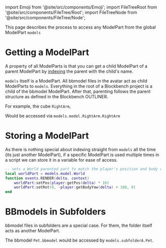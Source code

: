 import Emoji from '@site/src/components/Emoji';
import FileTreeRoot from '@site/src/components/FileTree/Root';
import FileTreeNode from '@site/src/components/FileTree/Node';

This page describes the process to access any ModelPart from the global ModelPart `models`

# Getting a ModelPart

A property of all ModelParts is that you can get a child ModelPart of a parent ModelPart by [indexing](../tutorials/Tables#generic-indexing) the parent with the child's name.

`models` itself is a ModelPart. All bbmodel files in the avatar act as child ModelParts to `models`. Everything in the root of a Blockbench project is a child of the bbmodel ModelPart. After that, parenting follows the parent structure as defined in the Blockbench OUTLINER.

For example, the cube <Emoji icon="blockbench/cube"/> `RightArm`,

<FileTreeRoot>
  <FileTreeNode label="model.bbmodel" icon="file/bbmodel">
    <FileTreeNode label="Head" icon="blockbench/group">
      <FileTreeNode label="Head" icon="blockbench/cube"/>
      <FileTreeNode label="Head Layer" icon="blockbench/cube"/>
    </FileTreeNode>
    <FileTreeNode label="RightArm" icon="blockbench/group">
      <FileTreeNode label="RightArm" icon="blockbench/cube"/>
      <FileTreeNode label="RightArm Layer" icon="blockbench/cube"/>
    </FileTreeNode>
  </FileTreeNode>
</FileTreeRoot>

Would be accessed via `models.model.RightArm.RightArm`

# Storing a ModelPart

As there is nothing special about indexing straight from `models` all the time (its just another ModelPart), if a specific ModelPart is used multiple times in a script we can store it in a variable for ease of access.

```lua
-- sets a World parented part to match the player's position and body rotation
local worldPart = models.model.World
function events.RENDER(delta, context)
    worldPart:setPos(player:getPos(delta) * 16)
    worldPart:setRot(0, -player:getBodyYaw(delta) + 180, 0)
end
```

# BBmodels in Subfolders

bbmodel files in subfolders are a special case. For them, the folder itself acts as another ModelPart.

<FileTreeRoot>
  <FileTreeNode label="subfolderA" icon="file/folder">
    <FileTreeNode label="Pet.bbmodel" icon="file/bbmodel"/>
    <FileTreeNode label="bow.bbmodel" icon="file/bbmodel"/>
  </FileTreeNode>
  <FileTreeNode label="subfolderB" icon="file/folder">
    <FileTreeNode label="model.bbmodel" icon="file/bbmodel"/>
    <FileTreeNode label="bow.bbmodel" icon="file/bbmodel"/>
  </FileTreeNode>
</FileTreeRoot>

The bbmodel <Emoji icon="file/bbmodel"/> `Pet.bbmodel` would be accessed by `models.subfolderA.Pet`.
